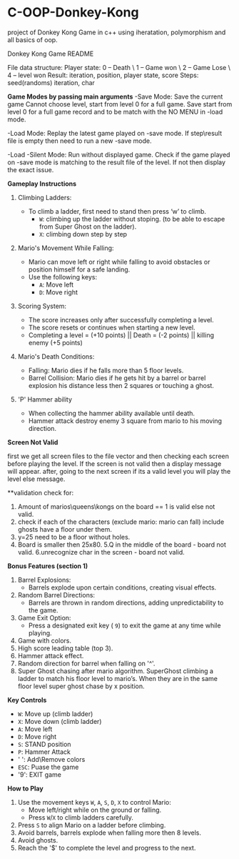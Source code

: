 # C-OOP-Donkey-Kong
project of Donkey Kong Game in c++ using iheratation, polymorphism and all basics of oop.


Donkey Kong Game README

File data structure:
Player state: 0 – Death \ 1 – Game won \ 2 – Game Lose \ 4 – level won
Result:                    iteration, position, player state, score
Steps:  seed(randoms)      iteration, char 

**Game Modes by passing main arguments**
-Save Mode:
Save the current game 
Cannot choose level, start from level  0 for a full game.
Save start from level 0 for a full game record and to be match with the NO MENU in -load mode.

-Load Mode:
Replay the latest game played on -save mode.
If step\result  file is empty then need to run a new -save mode. 

-Load -Silent Mode:
Run without displayed game. 
Check if the game played on -save mode is matching to the result file of the level.
If not then display the exact issue.

**Gameplay Instructions**
1. Climbing Ladders:  
   - To climb a ladder, first need to stand then press ‘w’ to climb.  
     - `W`: climbing up the ladder without stoping. (to be able to escape from Super Ghost on the ladder).
     - `X`: climbing down step by step

2. Mario's Movement While Falling:  
   - Mario can move left or right while falling to avoid obstacles or position himself for a safe landing.  
   - Use the following keys:
     - `A`: Move left
     - `D`: Move right

4. Scoring System:  
   - The score increases only after successfully completing a level.  
   - The score resets or continues when starting a new level.
   - Completing a level = (+10 points) || Death = (-2 points) || killing enemy (+5 points)

5. Mario's Death Conditions:  
   - Falling: Mario dies if he falls more than 5 floor levels.  
   - Barrel Collision: Mario dies if he gets hit by a barrel or barrel explosion his distance less then 2 squares or touching a ghost.

6. 'P' Hammer ability
    - When collecting the hammer ability available until death.
    - Hammer attack destroy enemy 3 square from mario to his moving direction.

**Screen Not Valid**

first we get all screen files to the file vector and then checking each screen before playing the level.
If the screen is not valid then a display message will appear. after,  going to the next screen if its a valid level you will play the level else message.

**validation check for:
1. Amount of marios\queens\kongs on the board == 1 is valid else not valid.
2. check if each of the characters (exclude mario: mario can fall) include ghosts have a floor under them.
3. y=25 need to be a floor without holes.
4. Board is smaller then 25x80.
5.Q in the middle of the board - board not valid.
6.unrecognize char in the screen - board not valid.

**Bonus Features (section 1)**
1. Barrel Explosions:  
   - Barrels explode upon certain conditions, creating visual effects.
2. Random Barrel Directions:  
   - Barrels are thrown in random directions, adding unpredictability to the game.
3. Game Exit Option:  
   - Press a designated exit key ( `9`) to exit the game at any time while playing.
4. Game with colors.   
5. High score leading table (top 3).   
6. Hammer attack effect.
7. Random direction for barrel when falling on '^'. 
8. Super Ghost chasing after mario algorithm.
SuperGhost climbing a ladder to match his floor level to mario’s.
When they are in the same floor level super ghost chase by x position.  

**Key Controls**
- `W`: Move up (climb ladder)
- `X`: Move down (climb ladder)
- `A`: Move left
- `D`: Move right
- `S`: STAND position
- `P`: Hammer Attack
- ' ': Add\Remove colors
- `ESC`: Puase the game
- '9': EXIT game

**How to Play**
1. Use the movement keys `W`, `A`, `S`, `D`, `X` to control Mario:
   - Move left/right while on the ground or falling.
   - Press `W`/`X` to climb ladders carefully.
2. Press `S` to align Mario on a ladder before climbing.
3. Avoid barrels, barrels explode when falling more then 8 levels.
3. Avoid ghosts.
4. Reach the '$' to complete the level and progress to the next.

